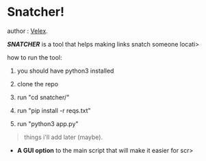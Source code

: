 # Snatcher! 

author : [Velex](https://www.instagram.com/velex.8/).

***SNATCHER*** is a tool that helps making links snatch someone locati>

how to run the tool:

1. you should have python3 installed

2. clone the repo

3. run "cd snatcher/"

4. run "pip install -r reqs.txt"

5. run "python3 app.py"

> things i'll add later (maybe).

* **A GUI option** to the main script that will make it easier for scr>
